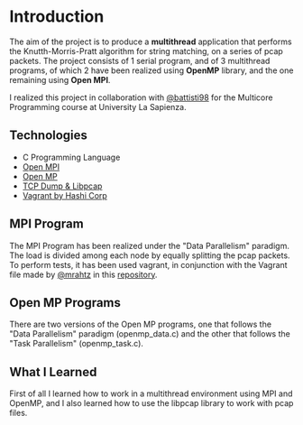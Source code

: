 # Introduction

The aim of the project is to produce a **multithread** application that performs the Knutth-Morris-Pratt algorithm for string matching, on a series of pcap packets. 
The project consists of 1 serial program, and of 3 multithread programs, of which 2 have been realized using **OpenMP** library, and the one remaining using **Open MPI**.

I realized this project in collaboration with [@battisti98](https://github.com/battisti98) for the Multicore Programming course at University La Sapienza.

## Technologies

* C Programming Language
* [Open MPI](https://www.open-mpi.org/)
* [Open MP](https://www.openmp.org/)
* [TCP Dump & Libpcap](https://www.tcpdump.org/)
* [Vagrant by Hashi Corp](https://www.vagrantup.com/)

## MPI Program

The MPI Program has been realized under the "Data Parallelism" paradigm. The load is divided among each node by equally splitting the pcap packets.
To perform tests, it has been used vagrant, in conjunction with the Vagrant file made by [@mrahtz](https://github.com/mrahtz) in this [repository](https://github.com/mrahtz/mpi-vagrant).

## Open MP Programs

There are two versions of the Open MP programs, one that follows the "Data Parallelism" paradigm (openmp_data.c) and the other that follows the "Task Parallelism" (openmp_task.c).

## What I Learned

First of all I learned how to work in a multithread environment using MPI and OpenMP, and I also learned how to use the libpcap library to work with pcap files. 
